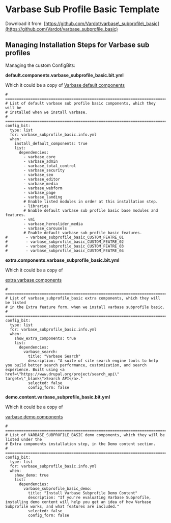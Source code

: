 # Varbase Sub Profile Basic Template

Download it from: [https://github.com/Vardot/varbase\_subprofile\_basic](https://github.com/Vardot/varbase_subprofile_basic)

## Managing Installation Steps for Varbase sub profiles

Managing the custom ConfigBits:

**default.components.varbase\_subprofile\_basic.bit.yml**

Which it could be a copy of [Varbase default components](https://github.com/Vardot/varbase/blob/8.x-4.x/configbit/default.components.varbase.bit.yml)

```text
# ==============================================================================
# List of default varbase sub profile basic components, which they will be
# installed when we install varbase.
# ==============================================================================
config_bit:
  type: list
  for: varbase_subprofile_basic.info.yml
  when:
    install_default_components: true
    list:
      dependencies:
        - varbase_core
        - varbase_admin
        - varbase_total_control
        - varbase_security
        - varbase_seo
        - varbase_editor
        - varbase_media
        - varbase_webform
        - varbase_page
        - varbase_landing
        # Enable listed modules in order at this installation step.
        - libraries
        # Enable default varbase sub profile basic base modules and features.
        - vmi
        - varbase_heroslider_media
        - varbase_carousels
        # Enable default varbase sub profile basic features.
#        - varbase_subprofile_basic_CUSTOM_FEATRE_01
#        - varbase_subprofile_basic_CUSTOM_FEATRE_02
#        - varbase_subprofile_basic_CUSTOM_FEATRE_03
#        - varbase_subprofile_basic_CUSTOM_FEATRE_04
```

**extra.components.varbase\_subprofile\_basic.bit.yml**

Which it could be a copy of

[extra varbase components](https://github.com/Vardot/varbase/blob/8.x-4.x/configbit/extra.components.varbase.bit.yml)

```text
# ==============================================================================
# List of varbase_subprofile_basic extra components, which they will be listed
# in the Extra feature form, when we install varbase subprofile basic.
# ==============================================================================
config_bit:
  type: list
  for: varbase_subprofile_basic.info.yml
  when:
    show_extra_components: true
    list:
      dependencies:
        varbase_search:
          title: "Varbase Search"
          description: "A suite of site search engine tools to help you build better search performance, customization, and search experience. Built using <a href=\"https://www.drupal.org/project/search_api\" target=\"_blank\">Search API</a>."
          selected: false
          config_form: false
```

**demo.content.varbase\_subprofile\_basic.bit.yml**

Which it could be a copy of

[varbase demo components](https://github.com/Vardot/varbase/blob/8.x-4.x/configbit/demo.content.varbase.bit.yml)

```text
# ==============================================================================
# List of VARBASE_SUBPROFILE_BASIC demo components, which they will be listed under the 
# Extra components installation step, in the Demo content section.
# ==============================================================================
config_bit:
  type: list
  for: varbase_subprofile_basic.info.yml
  when:
    show_demo: true
    list:
      dependencies:
        varbase_subprofile_basic_demo:
          title: "Install Varbase Subprofile Demo Content"
          description: "If you're evaluating Varbase Subprofile, installing demo content will help you get an idea of how Varbase Subprofile works, and what features are included."
          selected: false
          config_form: false
```

